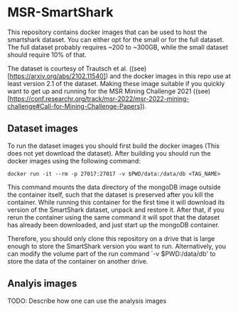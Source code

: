 # MSR-SmartShark

This repository contains docker images that can be used to host the smartshark dataset. You can either opt
for the small or for the full dataset. The full dataset probably requires ~200 to ~300GB, while the small 
dataset should require 10% of that.

The dataset is courtesy of Trautsch et al. ((see)[https://arxiv.org/abs/2102.11540]) and the docker images
in this repo use at least version 2.1 of the dataset. Making these image suitable if you quickly want to
get up and running for the MSR Mining Challenge 2021 ((see)[https://conf.researchr.org/track/msr-2022/msr-2022-mining-challenge#Call-for-Mining-Challenge-Papers]). 

## Dataset images

To run the dataset images you should first build the docker images (This does not yet download the dataset).
After building you should run the docker images using the following command:

`docker run -it --rm -p 27017:27017 -v $PWD/data:/data/db <TAG_NAME>`

This command mounts the data directory of the mongoDB image outside the container itself, such that the
dataset is preserved after you kill the container. While running this container for the first time 
it will download its version of the SmartShark dataset, unpack and restore it. After that, if you rerun
the container using the same command it will spot that the dataset has already been downloaded, and 
just start up the mongoDB container. 

Therefore, you should only clone this repository on a drive that is large enough to store the SmartShark
version you want to run. Alternatively, you can modify the volume part of the run command `-v $PWD:/data/db'
to store the data of the container on another drive. 

## Analyis images

TODO: Describe how one can use the analysis images